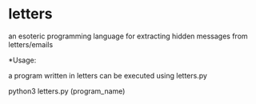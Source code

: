 # letters
an esoteric programming language for extracting hidden messages from letters/emails

*Usage:

a program written in letters can be executed using letters.py

python3 letters.py (program_name)
